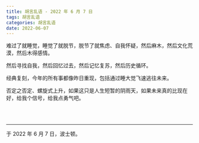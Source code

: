 ```yaml
---
title: 胡言乱语 - 2022 年 6 月 7 日
tags: 胡言乱语
categories: 胡言乱语
date: 2022-06-07
---
```


难过了就睡觉，睡觉了就脱节，脱节了就焦虑、自我怀疑，然后麻木，然后文化荒漠，然后木得感情。

然后寻找自我，然后回忆过去，然后记忆复苏，然后历史循环。

经典复刻，今年的所有事都像昨日重现，包括通过睡大觉飞速逃往未来。

否定之否定、螺旋式上升，如果这只是人生短暂的阴雨天，如果未来真的比现在好，给我个信号，给我点勇气吧。

<br>

<br>

------

于 2022 年 6 月 7 日，波士顿。
